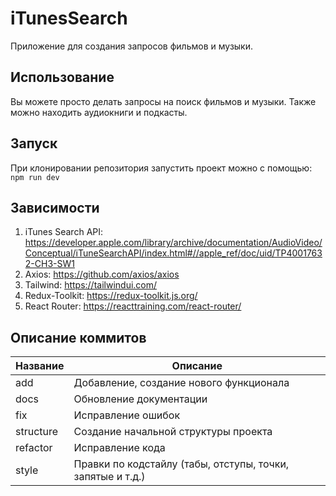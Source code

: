 # iTunesSearch
Приложение для создания запросов фильмов и музыки. 

## Использование
Вы можете просто делать запросы на поиск фильмов и музыки. Также можно находить аудиокниги и подкасты. 

## Запуск
При клонировании репозитория запустить проект можно с помощью:
```npm run dev```

## Зависимости
1. iTunes Search API: https://developer.apple.com/library/archive/documentation/AudioVideo/Conceptual/iTuneSearchAPI/index.html#//apple_ref/doc/uid/TP40017632-CH3-SW1
2. Axios: https://github.com/axios/axios
3. Tailwind: https://tailwindui.com/
4. Redux-Toolkit: https://redux-toolkit.js.org/
5. React Router: https://reacttraining.com/react-router/

## Описание коммитов
| Название | Описание                                                        |
|----------|-----------------------------------------------------------------|
| add      | Добавление, создание нового функционала                         |
| docs	   | Обновление документации                                         |
| fix	   | Исправление ошибок                                              |
|structure | Создание начальной структуры проекта                            |
|refactor  | Исправление кода                                                |
| style	   | Правки по кодстайлу (табы, отступы, точки, запятые и т.д.)      |